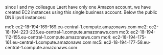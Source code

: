 since I and my colleague Laert have only one Amazon account, we have created EC2 instances using this single business account.
Below the public DNS ipv4 instances:

mc1: ec2-18-194-169-169.eu-central-1.compute.amazonaws.com
mc2: ec2-18-194-223-235.eu-central-1.compute.amazonaws.com
mc3: ec2-18-194-112-155.eu-central-1.compute.amazonaws.com
mc4: ec2-18-194-175-161.eu-central-1.compute.amazonaws.com
mc5: ec2-18-194-177-58.eu-central-1.compute.amazonaws.com